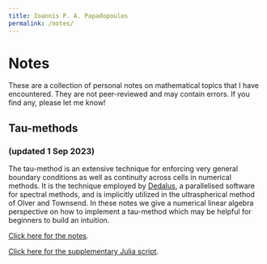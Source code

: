 ```yaml
---
title: Ioannis P. A. Papadopoulos
permalink: /notes/
---
```


# Notes

These are a collection of personal notes on mathematical topics that I have encountered. They are not peer-reviewed and may contain errors. If you find any, please let me know!

<!-- ## Deflation

The deflation technique is an embarrassingly simple amendment for Newton-like methods to prevent a solver from converging to already discovered solutions. Hence, even from the same initial guess, one can systematically recover multiple solutions to nonlinear systems and discretized PDEs and variational inequalities in an efficient manner. <a href="{{ "/files/SumSpace.pdf" | absolute_url }}">Click here for the memo</a>. -->

## Tau-methods
### (updated 1 Sep 2023)

<p> The tau-method is an extensive technique for enforcing very general boundary conditions as well as continuity across cells in numerical methods. It is the technique employed by <a href="https://dedalus-project.org/">Dedalus</a>, a parallelised software for spectral methods, and is implicitly utilized in the ultraspherical method of Olver and Townsend. In these notes we give a numerical linear algebra perspective on how to implement a tau-method which may be helpful for beginners to build an intuition.</p>

<p><a href="{{ "/files/tau-method.pdf" | absolute_url }}">Click here for the notes</a>.</p>

<p><a href="{{ "/files/tau-method.jl" | absolute_url }}">Click here for the supplementary Julia script</a>.</p>